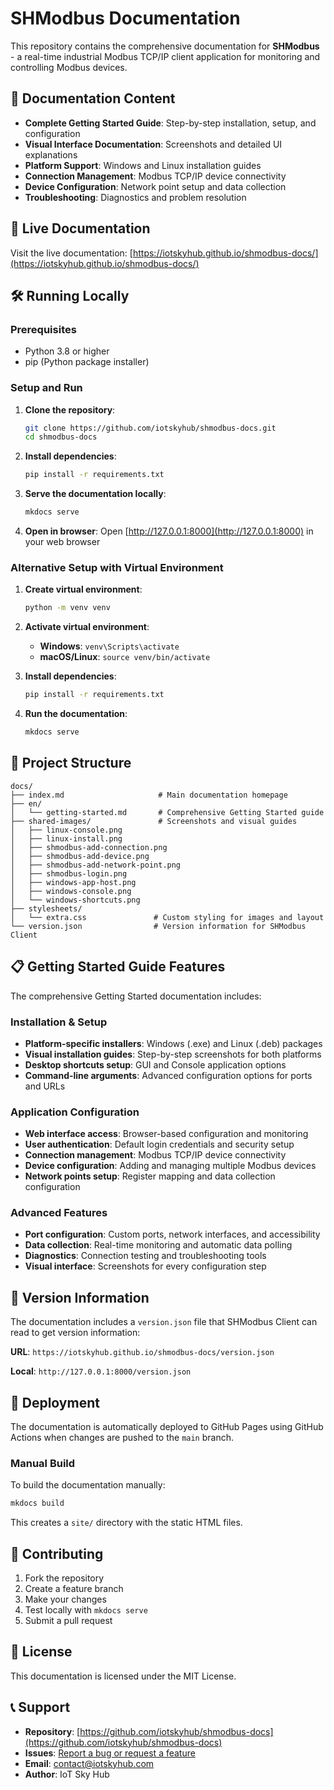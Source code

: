 # SHModbus Documentation

This repository contains the comprehensive documentation for **SHModbus** - a real-time industrial Modbus TCP/IP client application for monitoring and controlling Modbus devices.

## 📖 Documentation Content

- **Complete Getting Started Guide**: Step-by-step installation, setup, and configuration
- **Visual Interface Documentation**: Screenshots and detailed UI explanations
- **Platform Support**: Windows and Linux installation guides
- **Connection Management**: Modbus TCP/IP device connectivity
- **Device Configuration**: Network point setup and data collection
- **Troubleshooting**: Diagnostics and problem resolution

## 🚀 Live Documentation

Visit the live documentation: [https://iotskyhub.github.io/shmodbus-docs/](https://iotskyhub.github.io/shmodbus-docs/)

## 🛠️ Running Locally

### Prerequisites

- Python 3.8 or higher
- pip (Python package installer)

### Setup and Run

1. **Clone the repository**:
   ```bash
   git clone https://github.com/iotskyhub/shmodbus-docs.git
   cd shmodbus-docs
   ```

2. **Install dependencies**:
   ```bash
   pip install -r requirements.txt
   ```

3. **Serve the documentation locally**:
   ```bash
   mkdocs serve
   ```

4. **Open in browser**:
   Open [http://127.0.0.1:8000](http://127.0.0.1:8000) in your web browser

### Alternative Setup with Virtual Environment

1. **Create virtual environment**:
   ```bash
   python -m venv venv
   ```

2. **Activate virtual environment**:
   - **Windows**: `venv\Scripts\activate`
   - **macOS/Linux**: `source venv/bin/activate`

3. **Install dependencies**:
   ```bash
   pip install -r requirements.txt
   ```

4. **Run the documentation**:
   ```bash
   mkdocs serve
   ```

## 📁 Project Structure

```
docs/
├── index.md                     # Main documentation homepage
├── en/
│   └── getting-started.md       # Comprehensive Getting Started guide
├── shared-images/               # Screenshots and visual guides
│   ├── linux-console.png
│   ├── linux-install.png
│   ├── shmodbus-add-connection.png
│   ├── shmodbus-add-device.png
│   ├── shmodbus-add-network-point.png
│   ├── shmodbus-login.png
│   ├── windows-app-host.png
│   ├── windows-console.png
│   └── windows-shortcuts.png
├── stylesheets/
│   └── extra.css               # Custom styling for images and layout
└── version.json                # Version information for SHModbus Client
```

## 📋 Getting Started Guide Features

The comprehensive Getting Started documentation includes:

### Installation & Setup
- **Platform-specific installers**: Windows (.exe) and Linux (.deb) packages
- **Visual installation guides**: Step-by-step screenshots for both platforms
- **Desktop shortcuts setup**: GUI and Console application options
- **Command-line arguments**: Advanced configuration options for ports and URLs

### Application Configuration
- **Web interface access**: Browser-based configuration and monitoring
- **User authentication**: Default login credentials and security setup
- **Connection management**: Modbus TCP/IP device connectivity
- **Device configuration**: Adding and managing multiple Modbus devices
- **Network points setup**: Register mapping and data collection configuration

### Advanced Features
- **Port configuration**: Custom ports, network interfaces, and accessibility
- **Data collection**: Real-time monitoring and automatic data polling
- **Diagnostics**: Connection testing and troubleshooting tools
- **Visual interface**: Screenshots for every configuration step

## 🔧 Version Information

The documentation includes a `version.json` file that SHModbus Client can read to get version information:

**URL**: `https://iotskyhub.github.io/shmodbus-docs/version.json`

**Local**: `http://127.0.0.1:8000/version.json`

## 🚀 Deployment

The documentation is automatically deployed to GitHub Pages using GitHub Actions when changes are pushed to the `main` branch.

### Manual Build

To build the documentation manually:

```bash
mkdocs build
```

This creates a `site/` directory with the static HTML files.

## 🤝 Contributing

1. Fork the repository
2. Create a feature branch
3. Make your changes
4. Test locally with `mkdocs serve`
5. Submit a pull request

## 📄 License

This documentation is licensed under the MIT License.

## 📞 Support

- **Repository**: [https://github.com/iotskyhub/shmodbus-docs](https://github.com/iotskyhub/shmodbus-docs)
- **Issues**: [Report a bug or request a feature](https://github.com/iotskyhub/shmodbus-docs/issues)
- **Email**: contact@iotskyhub.com
- **Author**: IoT Sky Hub